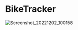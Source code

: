 # BikeTracker

![Screenshot_20221202_100158](https://user-images.githubusercontent.com/78823882/206187587-611aa275-a191-4597-9d32-d8fb71d2b688.png)
